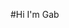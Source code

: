 #Hi I'm Gab

<img align="left" width="47%" scr="https://github-readme-stats.vercel.app/api?username=GA-Manimtim&show_icons=true&theme=radical" />

<img align="left" width="47%" scr="https://github-readme-stats.vercel.app/api/top-langs/?username=GA-Manimtim&layout=compact" />

